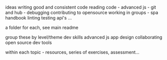 ideas
	writing good and consistent code
	reading code
	- advanced js
	- git and hub
	- debugging
	contributing to opensource
	working in groups
	- spa handbook
	linting
	testing
	api's
	...

a folder for each, see main readme

group these by level/theme
	dev skills
	advanced js
	app design
	collaborating
	open source 
	dev tools

within each topic - resources, series of exercises, assessment...

